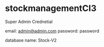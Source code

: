 # stockmanagementCI3

Super Admin Crednetial

email: admin@admin.com
password: password

database name: Stock-V2
